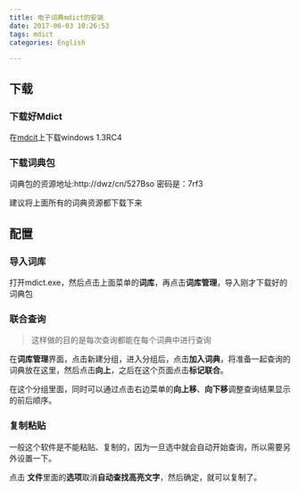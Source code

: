 ```yaml
---
title: 电子词典mdict的安装
date: 2017-06-03 10:26:53
tags: mdict
categories: English

---
```


## 下载

### 下载好Mdict

在[mdcit](https://www.mdict.cn/wp/?page_id=5227&lang=zh)上下载windows 1.3RC4

### 下载词典包

词典包的资源地址:http://dwz/cn/527Bso 密码是：7rf3

建议将上面所有的词典资源都下载下来

## 配置

### 导入词库

打开mdict.exe，然后点击上面菜单的**词库**，再点击**词库管理**，导入刚才下载好的词典包

### 联合查询

> 这样做的目的是每次查询都能在每个词典中进行查询

在**词库管理**界面，点击新建分组，进入分组后，点击**加入词典**，将准备一起查询的词典放在这里，然后点击**向上**，之后在这个页面点击**标记联合**。

在这个分组里面，同时可以通过点击右边菜单的**向上移**、**向下移**调整查询结果显示的前后顺序。

###  复制粘贴

一般这个软件是不能粘贴、复制的，因为一旦选中就会自动开始查询，所以需要另外设置一下。

点击 **文件**里面的**选项**取消**自动查找高亮文字**，然后确定，就可以复制了。

